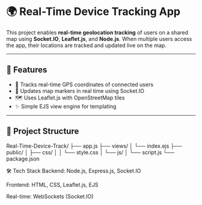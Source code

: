 # 🌍 Real-Time Device Tracking App

This project enables **real-time geolocation tracking** of users on a shared map using **Socket.IO**, **Leaflet.js**, and **Node.js**. When multiple users access the app, their locations are tracked and updated live on the map.

---

## 🚀 Features

- 📍 Tracks real-time GPS coordinates of connected users
- 🔄 Updates map markers in real time using Socket.IO
- 🗺️ Uses Leaflet.js with OpenStreetMap tiles
- ✨ Simple EJS view engine for templating

---

## 📁 Project Structure

Real-Time-Device-Track/
├── app.js
├── views/
│ └── index.ejs
├── public/
│ ├── css/
│ │ └── style.css
│ └── js/
│ └── script.js
└── package.json

🛠️ Tech Stack
Backend: Node.js, Express.js, Socket.IO

Frontend: HTML, CSS, Leaflet.js, EJS

Real-time: WebSockets (Socket.IO)


